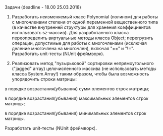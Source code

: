 Задачи (deadline - 18.00 25.03.2018)

1) Разработать неизменяемый класс Polynomial (полином) для работы с многочленами степени от одной переменной вещественного типа (в качестве внутренней структуры для хранения коэффициентов использовать sz-массив). Для разработанного класса переопределить виртуальные методы класса Object; перегрузить операции, допустимые для работы с многочленами (исключая деление многочлена на многочлен), включая "==" и "!=". Разработать unit-тесты (NUnit фреймворк).

2) Реализовать метод "пузырьковой" сортировки непрямоугольного ("jagged" array) целочисленного массива (не использовать методы класса System.Array!) таким образом, чтобы была возможность упорядочить строки матрицы:

в порядке возрастания(убывания) сумм элементов строк матрицы;

в порядке возрастания(убывания) максимальных элементов строк матрицы;

в порядке возрастания(убывания) минимальных элементов строк матрицы.

Разработать unit-тесты (NUnit фреймворк).
